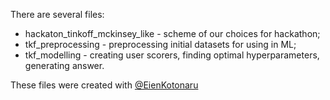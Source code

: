 There are several files:

- hackaton_tinkoff_mckinsey_like - scheme of our choices for hackathon;
- tkf_preprocessing - preprocessing initial datasets for using in ML;
- tkf_modelling - creating user scorers, finding optimal hyperparameters, generating answer.

These files were created with [@EienKotonaru](https://github.com/EienKotonaru/tinkoff_hackathon)

